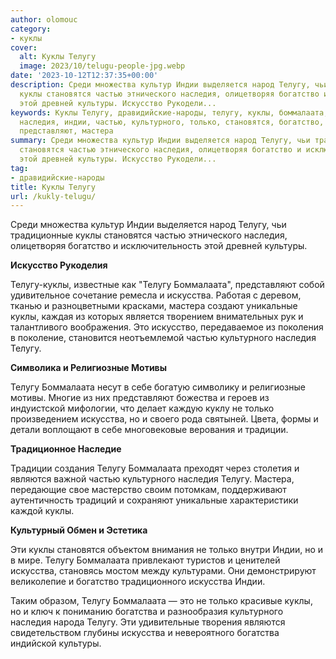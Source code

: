 ```yaml
---
author: olomouc
category:
- куклы
cover:
  alt: Куклы Телугу
  image: 2023/10/telugu-people-jpg.webp
date: '2023-10-12T12:37:35+00:00'
description: Среди множества культур Индии выделяется народ Телугу, чьи традиционные
  куклы становятся частью этнического наследия, олицетворяя богатство и исключительность
  этой древней культуры. Искусство Рукодели...
keywords: Куклы Телугу, дравидийские-народы, телугу, куклы, боммалаата, искусства,
  наследия, индии, частью, культурного, только, становятся, богатство, культуры, искусство,
  представляют, мастера
summary: Среди множества культур Индии выделяется народ Телугу, чьи традиционные куклы
  становятся частью этнического наследия, олицетворяя богатство и исключительность
  этой древней культуры. Искусство Рукодели...
tag:
- дравидийские-народы
title: Куклы Телугу
url: /kukly-telugu/
---
```


Среди множества культур Индии выделяется народ Телугу, чьи традиционные куклы становятся частью этнического наследия, олицетворяя богатство и исключительность этой древней культуры.

**Искусство Рукоделия**

Телугу-куклы, известные как "Телугу Боммалаата", представляют собой удивительное сочетание ремесла и искусства. Работая с деревом, тканью и разноцветными красками, мастера создают уникальные куклы, каждая из которых является творением внимательных рук и талантливого воображения. Это искусство, передаваемое из поколения в поколение, становится неотъемлемой частью культурного наследия Телугу.

**Символика и Религиозные Мотивы**

Телугу Боммалаата несут в себе богатую символику и религиозные мотивы. Многие из них представляют божества и героев из индуистской мифологии, что делает каждую куклу не только произведением искусства, но и своего рода святыней. Цвета, формы и детали воплощают в себе многовековые верования и традиции.

**Традиционное Наследие**

Традиции создания Телугу Боммалаата преходят через столетия и являются важной частью культурного наследия Телугу. Мастера, передающие свое мастерство своим потомкам, поддерживают аутентичность традиций и сохраняют уникальные характеристики каждой куклы.

**Культурный Обмен и Эстетика**

Эти куклы становятся объектом внимания не только внутри Индии, но и в мире. Телугу Боммалаата привлекают туристов и ценителей искусства, становясь мостом между культурами. Они демонстрируют великолепие и богатство традиционного искусства Индии.

Таким образом, Телугу Боммалаата — это не только красивые куклы, но и ключ к пониманию богатства и разнообразия культурного наследия народа Телугу. Эти удивительные творения являются свидетельством глубины искусства и невероятного богатства индийской культуры.